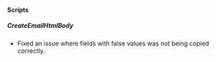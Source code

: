 
#### Scripts

##### CreateEmailHtmlBody

- Fixed an issue where fields with false values was not being copied correctly.

